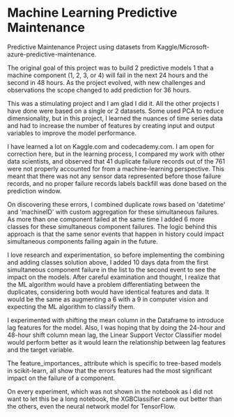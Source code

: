 # Machine Learning Predictive Maintenance
Predictive Maintenance Project using datasets from Kaggle/Microsoft-azure-predictive-maintenance.

The original goal of this project was to build 2 predictive models 1 that a machine component (1, 2, 3, or 4) will fail in the next 24 hours and the second in 48 hours. As the project evolved, with new challenges and observations the scope changed to add prediction for 36 hours. 

This was a stimulating project and I am glad I did it. All the other projects I have done were based on a single or 2 datasets. Some used PCA to reduce dimensionality, but in this project, I learned the nuances of time series data and had to increase the number of features by creating input and output variables to improve the model performance.

I have learned a lot on Kaggle.com and codecademy.com. I am open for correction here, but in the learning process, I compared my work with other data scientists, and observed that 41 duplicate failure records out of the 761 were not properly accounted for from a machine-learning perspective. This meant that there was not any sensor data represented before those failure records, and no proper failure records labels backfill was done based on the prediction window. 

On discovering these errors, I combined duplicate rows based on 'datetime' and 'machineID' with custom aggregation for these simultaneous failures. As more than one component failed at the same time I added 6 more classes for these simultaneous component failures. The logic behind this approach is that the same senor events that happen in history could impact simultaneous components failing again in the future. 

I love research and experimentation, so before implementing the combining and adding classes solution above, I added 10 days data from the first simultaneous component failure in the list to the second event  to see the impact on the models. After careful examination and thought, I realize that the ML algorithm would have a problem differentiating between the duplicates, considering both would have identical features and data. It would be the same as augmenting a 6 with a 9 in computer vision and expecting the ML algorithm to classify them.

I experimented with shifting the mean column in the Dataframe to introduce lag features for the model. Also, I was hoping that by doing the 24-hour and 48-hour shift column mean lag, the Linear Support Vector Classifier model would perform better as it would learn the relationship between lag features and the target variable.

The feature_importances_ attribute which is specific to tree-based models in scikit-learn, all show that the errors features had the most significant impact on the failure of a component. 

On every experiment, which was not shown in the notebook as I did not want to let this be a long notebook, the XGBClassifier came out better than the others, even the neural network model for TensorFlow.



